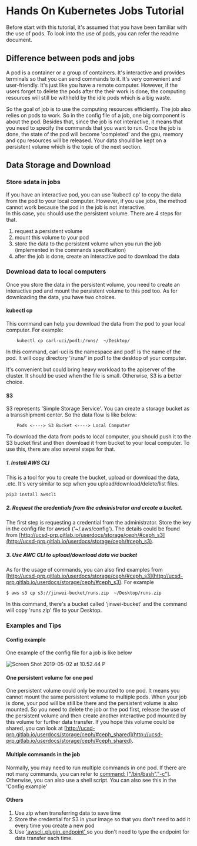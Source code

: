 # Hands On Kubernetes Jobs Tutorial

Before start with this tutorial, it's assumed that you have been familiar with the use of pods. To look into the use of pods, you can refer the readme document.

## Difference between pods and jobs
A pod is a container or a group of containers. It's interactive and provides terminals so that you can send commands to it. It's very convenient and user-friendly. It's just like you have a remote computer. However, if the users forget to delete the pods after the their work is done, the computing resources will still be withheld by the idle pods which is a big waste.

So the goal of job is to use the computing resources efficiently. The job also relies on pods to work. So in the config file of a job, one big component is about the pod. Besides that, since the job is not interactive, it means that you need to specify the commands that you want to run. Once the job is done, the state of the pod will become 'completed' and the gpu, memory and cpu resources will be released. Your data should be kept on a persistent volume which is the topic of the next section. 

## Data Storage and Download
### Store sdata in jobs
If you have an interactive pod, you can use 'kubectl cp' to copy the data from the pod to your local computer. However, if you use jobs, the method cannot work because the pod in the job is not interactive.   
In this case, you should use the persistent volume. There are 4 steps for that.   
1. request a persistent volume
2. mount this volume to your pod
3. store the data to the persistent volume when you run the job (implemented in the commands specification)
4. after the job is done, create an interactive pod to download the data


### Download data to local computers
Once you store the data in the persistent volume, you need to create an interactive pod and mount the persistent volume to this pod too. As for downloading the data, you have two choices. 

#### kubectl cp
This command can help you download the data from the pod to your local computer. For example:

        kubectl cp carl-uci/pod1:/runs/  ~/Desktop/

In this command, carl-uci is the namespace and pod1 is the name of the pod. It will copy directory '/runs/' in pod1 to the desktop of your computer. 

It's convenient but could bring heavy workload to the apiserver of the cluster. It should be used when the file is small. Otherwise, S3 is a better choice.

#### S3
S3 represents 'Simple Storage Service'. You can create a storage bucket as a transshipment center. So the data flow is like below:

        Pods <----> S3 Bucket <----> Local Computer
        
To download the data from pods to local computer, you should push it to the S3 bucket first and then download it from bucket to your local computer. To use this, there are also several steps for that. 

##### 1. Install AWS CLI
This is a tool for you to create the bucket, upload or download the data, .etc. It's very similar to scp when you upload/download/delete/list files. 

    pip3 install awscli
    
##### 2. Request the credentials from the administrator and create a bucket.  
The first step is requesting a credential from the administrator. Store the key in the config file for awscli ('~/.aws/config'). The details could be found from [http://ucsd-prp.gitlab.io/userdocs/storage/ceph/#ceph_s3](http://ucsd-prp.gitlab.io/userdocs/storage/ceph/#ceph_s3). 

##### 3. Use AWC CLI to upload/download data via bucket
As for the usage of commands, you can also find examples from [http://ucsd-prp.gitlab.io/userdocs/storage/ceph/#ceph_s3](http://ucsd-prp.gitlab.io/userdocs/storage/ceph/#ceph_s3). 
For example

    $ aws s3 cp s3://jinwei-bucket/runs.zip  ~/Desktop/runs.zip
    
In this command, there's a bucket called 'jinwei-bucket' and the command will copy 'runs.zip' file to your Desktop. 

### Examples and Tips
#### Config example
One example of the config file for a job is like below 

![Screen Shot 2019-05-02 at 10.52.44 P](media/15568620284316/Screen%20Shot%202019-05-02%20at%2010.52.44%20PM.png)

#### One persistent volume for one pod
One persistent volume could only be mounted to one pod. It means you cannot mount the same persistent volume to multiple pods. When your job is done, your pod will be still be there and the persistent volume is also mounted. So you need to delete the job or the pod first, release the use of the persistent volume and then create another interactive pod mounted by this volume for further data transfer. If you hope this volume could be shared, you can look at [http://ucsd-prp.gitlab.io/userdocs/storage/ceph/#ceph_shared](http://ucsd-prp.gitlab.io/userdocs/storage/ceph/#ceph_shared). 

#### Multiple commands in the job
Normally, you may need to run multiple commands in one pod. If there are not many commands, you can refer to [command: ["/bin/bash","-c"]](https://stackoverflow.com/questions/33979501/kubernetes-passing-multiple-commands-to-the-container). Otherwise, you can also use a shell script. You can also see this in the 'Config example'


#### Others
1. Use zip when transferring data to save time
2. Store the credential for S3 in your image so that you don't need to add it every time you create a new pod
3. Use ['awscli_plugin_endpoint' ](http://ucsd-prp.gitlab.io/userdocs/storage/ceph/#ceph_s3_3) so you don't need to type the endpoint for data transfer each time. 

